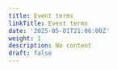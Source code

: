 ```yaml
---
title: Event terms
linkTitle: Event terms
date: '2025-05-01T21:06:00Z'
weight: 1
description: No content
draft: false
---
```



